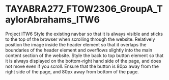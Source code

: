 # TAYABRA277_FTOW2306_GroupA_TaylorAbrahams_ITW6
 Project ITW6
Style the existing navbar so that it is always visible and sticks to the top of the browser when scrolling through the website.
Relatively position the image inside the header element so that it overlaps the boundaries of the header element and overflows slightly into the main content section of the website.
Style the back to top button element so that it is always displayed on the bottom-right hand side of the page, and does not move even if you scroll. Ensure that the button is 80px away from the right side of the page, and 80px away from bottom of the page.